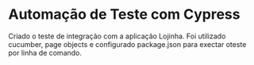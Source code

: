 # Automação de Teste com Cypress

Criado o teste de integração com a aplicação Lojinha. Foi utilizado cucumber, page objects e configurado package.json para exectar oteste por linha de comando.
